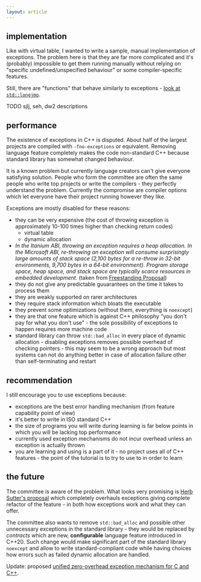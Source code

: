 ```yaml
---
layout: article
---
```


## implementation

Like with virtual table, I wanted to write a sample, manual implementation of exceptions. The problem here is that they are far more complicated and it's (probably) impossible to get them running manually without relying on "specific undefined/unspecified behaviour" or some compiler-specific features.

Still, there are "functions" that behave similarly to exceptions - [look at `std::longjmp`](https://en.cppreference.com/w/cpp/utility/program/longjmp).

TODO sjlj, seh, dw2 descriptions

## performance

The existence of exceptions in C++ is disputed. About half of the largest projects are compiled with `-fno-exceptions` or equivalent. Removing language feature completely makes the code non-standard C++ because standard library has somewhat changed behaviour.

It is a known problem but currently language creators can't give everyone satisfying solution. People who form the committee are often the same people who write top projects or write the compilers - they perfectly understand the problem. Currently the compromise are compiler options which let everyone have their project running however they like.

Exceptions are mostly disabled for these reasons:

- they can be very expensive (the cost of throwing exception is approximately 10-100 times higher than checking return codes)
    - virtual table
    - dynamic allocation
- *In the Itanium ABI, throwing an exception requires a heap allocation. In the Microsoft ABI, re-throwing an exception will consume surprisingly large amounts of stack space (2,100 bytes for a re-throw in 32-bit environments, 9,700 bytes in a 64-bit environment). Program storage space, heap space, and stack space are typically scarce resources in embedded development.* (taken from [Freestanding Proposal](http://wg21.link/P0829))
- they do not give any predictable guuarantees on the time it takes to process them
- they are weakly supported on rarer architectures
- they require stack information which bloats the executable
- they prevent some optimizations (without them, everything is `noexcept`)
- they are that one feature which is against C++ philosophy "you don't pay for what you don't use" - the sole possibility of exceptions to happen requires more machine code
- standard library can throw `std::bad_alloc` in every place of dynamic allocation - disabling exceptions removes possible overhead of checking pointers - this may seem to be a wrong approach but most systems can not do anything better in case of allocation failure other than self-terminating and restart

## recommendation

I still encourage you to use exceptions because:

- exceptions are the best error handling mechanism (from feature capability point of view)
- it's better to write in ISO standard C++
- the size of programs you will write during learning is far below points in which you will be lacking top performance
- currently used exception mechanisms do not incur overhead unless an exception is actually thrown
- you are learning and using is a part of it - no project uses all of C++ features - the point of the tutorial is to try to use to in order to learn

## the future

The committee is aware of the problem. What looks very promising is [Herb Sutter's proposal](https://wg21.link/P0709) which completely overhauls exceptions giving complete refactor of the feature - in both how exceptions work and what they can offer.

The committee also wants to remove `std::bad_alloc` and possible other unnecessary exceptions in the standard library - they would be replaced by *contracts* which are new, **configurable** language feature introduced in C++20. Such change would make significant part of the standard library `noexcept` and allow to write standard-compliant code while having choices how errors such as failed dynamic allocation are handled.

Update: proposed [unified zero-overhead exception mechanism for C and C++](http://www.open-std.org/jtc1/sc22/wg14/www/docs/n2289.pdf).
